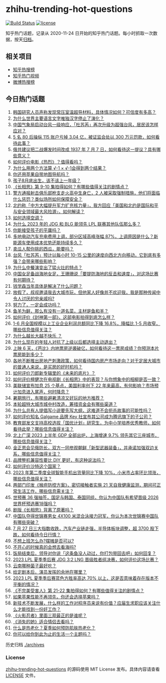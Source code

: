 # zhihu-trending-hot-questions

[![Build Status](https://github.com/justjavac/zhihu-trending-hot-questions/workflows/ci/badge.svg?branch=master)](https://github.com/justjavac/zhihu-trending-hot-questions/actions)
[![license](https://img.shields.io/github/license/justjavac/zhihu-trending-hot-questions)](https://github.com/justjavac/zhihu-trending-hot-questions/blob/master/LICENSE)

知乎热门话题，记录从 2020-11-24
日开始的知乎热门话题。每小时抓取一次数据，按天[归档](./archives)。

## 相关项目

- [知乎热搜榜](https://github.com/justjavac/zhihu-trending-top-search)
- [知乎热门视频](https://github.com/justjavac/zhihu-trending-hot-video)
- [微博热搜榜](https://github.com/justjavac/weibo-trending-hot-search)

## 今日热门话题

<!-- BEGIN -->
<!-- 最后更新时间 Fri Jul 28 2023 02:12:25 GMT+0800 (China Standard Time) -->

1. [韩国研究人员声称发现常压室温超导材料，具体情况如何？可信度有多高？](https://www.zhihu.com/question/613850973)
1. [为什么世界主要语言文字唯独汉字停止了演化？](https://www.zhihu.com/question/613742887)
1. [中国气象局启动台风一级响应，「杜苏芮」再次升级为超强台风，居民该怎样应对？](https://www.zhihu.com/question/614284422)
1. [5 名 80 后操纵 115 账户亏掉 3.04 亿，被证监会处以 300 万元罚款，如何看待此事？](https://www.zhihu.com/question/614253366)
1. [俄共建议把二战爆发时间改成 1937 年 7 月 7 日，如何看待这一提议？具有哪些意义？](https://www.zhihu.com/question/614249115)
1. [如何评价电影《热烈》？值得看吗？](https://www.zhihu.com/question/612885378)
1. [为什么用两个方法算 √-1 × √-1会得到两个结果？](https://www.zhihu.com/question/613733273)
1. [你还用苹果自带地图导航吗？](https://www.zhihu.com/question/586207073)
1. [孩子8月底出生，该不该上一年级？](https://www.zhihu.com/question/613590100)
1. [《长相思》第 9-10 集拍得如何？有哪些值得关注的剧情点？](https://www.zhihu.com/question/614280180)
1. [警方通报射击俱乐部枪支走火高中生身亡，2 人被采取强制措施，他们将面临什么惩罚？类似场所如何保障安全？](https://www.zhihu.com/question/614057861)
1. [北约称「中方大幅提升军力扩充核力量」，我方回应「美国和北约是国际和平与安全领域最大风险源」，如何解读？](https://www.zhihu.com/question/614262254)
1. [如何选择空调？](https://www.zhihu.com/question/24674958)
1. [为什么 2023 年的 JDG 和 BLG 能领先 LPL 联赛其他队伍那么多？](https://www.zhihu.com/question/614102934)
1. [你能接受孩子的平庸吗？](https://www.zhihu.com/question/358573044)
1. [多地电动汽车充电费用上调，部分区域高峰涨幅 87%，上调原因是什么？新能源车使用成本优势还能持续多久？](https://www.zhihu.com/question/614245989)
1. [卖瓜人帮你挑的西瓜，能要吗？](https://www.zhihu.com/question/608246163)
1. [台风「杜苏芮」预计以每小时 10-15 公里的速度向西北方向移动，它到底有多强？会带来哪些影响？](https://www.zhihu.com/question/614209208)
1. [为什么中餐演变出了猛火灶的特点？](https://www.zhihu.com/question/427984175)
1. [中国女足备战海地女足，王珊珊说「要提防海地的反击和速度」，对这场比赛有何期待？](https://www.zhihu.com/question/614060692)
1. [钱学森当年具体是解决了什么问题？](https://www.zhihu.com/question/558409182)
1. [放假了，叔叔邀请我去大城市玩，但他家人好像并不欢迎我，我是那种传闻中令人讨厌的穷亲戚吗?](https://www.zhihu.com/question/613436674)
1. [努力了，一定会成功吗？](https://www.zhihu.com/question/609973510)
1. [鱼羊为鲜，那么有没有一道名菜，主材是鱼和羊？](https://www.zhihu.com/question/611431128)
1. [如何评价《封神第一部》，这部电影拍得到底怎么样？](https://www.zhihu.com/question/613226367)
1. [1-6 月全国规模以上工业企业利润总额同比下降 16.8%，降幅比 1-5 月收窄，哪些信息值得关注？](https://www.zhihu.com/question/614218037)
1. [为什么越长大越不快乐 ？](https://www.zhihu.com/question/613158980)
1. [为什么现在的年轻人对抗了上级以后都选择主动退出？](https://www.zhihu.com/question/613681273)
1. [上映 6 天，《芭比》内地票房逆袭破亿，如何看待这一票房成绩？你预测本片票房能到多少？](https://www.zhihu.com/question/614041479)
1. [各地不断推出房地产刺激政策，如何看待国内房产市场走向？对于定居大城市的普通人来说，是买房的好时机吗？](https://www.zhihu.com/question/614160215)
1. [如何评价刀郎新专辑里的《未来的底片》？](https://www.zhihu.com/question/613740021)
1. [如何评价檀健次在电视剧《长相思》中的表现？与你想象中的相柳是否一致？](https://www.zhihu.com/question/613716409)
1. [美联储宣布加息 25 个基点，美国利率创下 22 年来最高，有何影响？市场预计加息进入尾声，何时降息？](https://www.zhihu.com/question/614210129)
1. [暑期旅行，有哪些避暑清凉又好玩的地方推荐？](https://www.zhihu.com/question/611860738)
1. [本轮超特大城市城中村改造，筹措资金会有哪些渠道？](https://www.zhihu.com/question/614159985)
1. [为什么总有人提倡写小说要先写大纲，这难道不会扼杀故事的可能性吗？](https://www.zhihu.com/question/613857447)
1. [如何评价知名 Galgame 品牌 Key 社宣布其公司成为腾讯旗下的子公司？](https://www.zhihu.com/question/614265881)
1. [教育部发文支持高校选拔「国优计划」研究生，为中小学培养优秀教师，如何看待此举？哪些信息值得关注？](https://www.zhihu.com/question/614233089)
1. [北上广深 2023 上半年 GDP 全部出炉，上海增速 9.7% 领先其它三座城市，哪些信息值得关注？](https://www.zhihu.com/question/614290379)
1. [金正恩会见俄防长，双方一同参观朝鲜「新型武器装备」，并承诺加强双边关系，哪些信息值得关注？](https://www.zhihu.com/question/614246420)
1. [品牌整机兼容性要比 DIY 更好，有这种说法吗？](https://www.zhihu.com/question/613070434)
1. [如何评价沙特这个国家？](https://www.zhihu.com/question/299036237)
1. [2023 年第二季度全球智能手机出货量同比下降 10%，小米市占率环比领涨，哪些信息值得关注？](https://www.zhihu.com/question/614255863)
1. [两部门印发《猴痘防控方案》，密切接触者实施 21 天自我健康监测，期间可正常生活工作，哪些信息需关注？](https://www.zhihu.com/question/614223287)
1. [世预赛 36 强抽签，国足与韩国、泰国同组，你认为中国队有希望晋级 2026 世界杯预选赛18强吗？](https://www.zhihu.com/question/614240749)
1. [剧版《长相思》背离了原著吗？](https://www.zhihu.com/question/613834612)
1. [中国队夺得世锦赛男女 4X100 米混合泳接力冠军，你认为本次世锦赛中国队有哪些突破？](https://www.zhihu.com/question/614146293)
1. [7 月 27 日三大指数收跌，汽车产业链走强，半导体板块调整，超 3700 股下跌，如何看待今日行情？](https://www.zhihu.com/question/614218020)
1. [不想上班怎么办?摆摊是否可以?](https://www.zhihu.com/question/613673730)
1. [不开心的时候真的会想去看海吗?](https://www.zhihu.com/question/610862971)
1. [饭局结束后，领导对你说「这条鱼没人动过，你打包带回去吧」如何回复？](https://www.zhihu.com/question/613860920)
1. [2023 LPL 夏季季后赛 JDG 3:2 LNG 晋级胜者组决赛，如何评价这场比赛？](https://www.zhihu.com/question/614260530)
1. [云南哪种菌子最好吃？](https://www.zhihu.com/question/612677037)
1. [给定剧本后，演员发挥的余地在哪里？](https://www.zhihu.com/question/61957015)
1. [2023 LPL 夏季季后赛蓝色方胜率高达 70% 以上，这是否意味着存在版本不平衡的情况？](https://www.zhihu.com/question/614020294)
1. [《不完美受害人》第 21-22 集拍得如何？有哪些值得关注的剧情点？](https://www.zhihu.com/question/614303184)
1. [如果苹果性能不再领先，你还会选择苹果吗？](https://www.zhihu.com/question/613542979)
1. [新技术不断发展，什么样的工作对程序员来说有价值？应届生求职应该关注什么才能找到一份好工作？](https://www.zhihu.com/question/614079343)
1. [《火影忍者》里面三观最正的是谁呢？](https://www.zhihu.com/question/325629755)
1. [《消失的她》适合情侣去看吗？](https://www.zhihu.com/question/608335923)
1. [什么是热老化？夏季如何预防肌肤热老化？](https://www.zhihu.com/question/607521435)
1. [你可以给你到此为止的生活一个主题吗？](https://www.zhihu.com/question/614051008)

<!-- END -->

历史归档 [./archives](./archives)

### License

[zhihu-trending-hot-questions](https://github.com/justjavac/zhihu-trending-hot-questions)
的源码使用 MIT License 发布。具体内容请查看 [LICENSE](./LICENSE) 文件。
